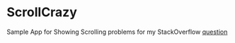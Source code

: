 # ScrollCrazy
Sample App for Showing Scrolling problems for my StackOverflow [question](https://stackoverflow.com/questions/58622550/how-to-resolve-strange-behavior-in-android-app)
